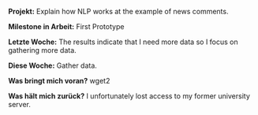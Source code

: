 **Projekt:** Explain how NLP works at the example of news comments.

**Milestone in Arbeit:** First Prototype

**Letzte Woche:** The results indicate that I need more data so I focus on gathering more data.

**Diese Woche:** Gather data.

**Was bringt mich voran?** wget2

**Was hält mich zurück?** I unfortunately lost access to my former university server.
